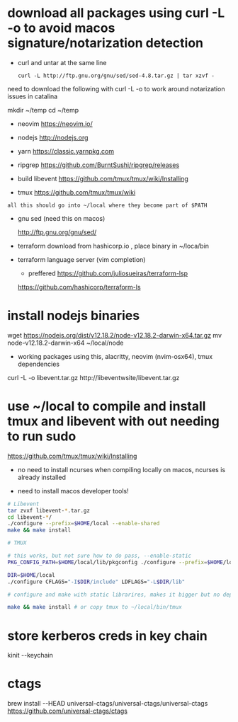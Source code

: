 # download all packages using curl -L -o to avoid macos signature/notarization detection

- curl and untar at the same line

  `curl -L http://ftp.gnu.org/gnu/sed/sed-4.8.tar.gz | tar xzvf -`

need to download the following with curl -L -o to work around notarization issues in
catalina

mkdir ~/temp
cd ~/temp

- neovim
  https://neovim.io/

- nodejs
  http://nodejs.org

- yarn
  https://classic.yarnpkg.com

- ripgrep
  https://github.com/BurntSushi/ripgrep/releases

- build libevent
  https://github.com/tmux/tmux/wiki/Installing

- tmux
  https://github.com/tmux/tmux/wiki

`all this should go into ~/local where they become part of $PATH`

- gnu sed (need this on macos)

  http://ftp.gnu.org/gnu/sed/

- terraform
  download from hashicorp.io , place binary in ~/loca/bin

- terraform language server (vim completion)

  - preffered
    https://github.com/juliosueiras/terraform-lsp

  https://github.com/hashicorp/terraform-ls

# install nodejs binaries

wget https://nodejs.org/dist/v12.18.2/node-v12.18.2-darwin-x64.tar.gz
mv node-v12.18.2-darwin-x64 ~/local/node

- working packages using this, alacritty, neovim (nvim-osx64), tmux dependencies

curl -L -o libevent.tar.gz http://libeventwsite/libevent.tar.gz

# use ~/local to compile and install tmux and libevent with out needing to run sudo

https://github.com/tmux/tmux/wiki/Installing

- no need to install ncurses when compiling locally on macos, ncurses is already
  installed

- need to install macos developer tools!

```sh
# Libevent
tar zvxf libevent-*.tar.gz
cd libevent-*/
./configure --prefix=$HOME/local --enable-shared
make && make install

# TMUX

# this works, but not sure how to do pass, --enable-static
PKG_CONFIG_PATH=$HOME/local/lib/pkgconfig ./configure --prefix=$HOME/local

DIR=$HOME/local
./configure CFLAGS="-I$DIR/include" LDFLAGS="-L$DIR/lib"

# configure and make with static librarires, makes it bigger but no dependencies to worry about

make && make install # or copy tmux to ~/local/bin/tmux
```

# store kerberos creds in key chain

kinit --keychain

# ctags

brew install --HEAD universal-ctags/universal-ctags/universal-ctags
https://github.com/universal-ctags/ctags
